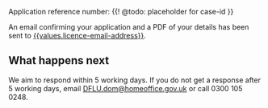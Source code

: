 Application reference number: {{! @todo: placeholder for case-id }} 

An email confirming your application and a PDF of your details has been sent to <a href="mailto:{{values.licence-email-address}}" class="govuk-link">{{values.licence-email-address}}</a>.

## What happens next

We aim to respond within 5 working days. If you do not get a response after 5 working days, email <a href="mailto:DFLU.dom@homeoffice.gov.uk" class="govuk-link">DFLU.dom@homeoffice.gov.uk</a> or call 0300 105 0248.